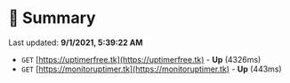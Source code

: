 # 📖 Summary
Last updated: **9/1/2021, 5:39:22 AM**

- `GET` [https://uptimerfree.tk](https://uptimerfree.tk) - **Up** (4326ms)
- `GET` [https://monitoruptimer.tk](https://monitoruptimer.tk) - **Up** (443ms)
